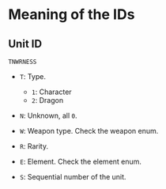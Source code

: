 # Meaning of the IDs

## Unit ID

```
TNWRNESS
```

- `T`: Type.
  - `1`: Character
  - `2`: Dragon

- `N`: Unknown, all `0`.

- `W`: Weapon type. Check the weapon enum.

- `R`: Rarity.

- `E`: Element. Check the element enum.

- `S`: Sequential number of the unit.

